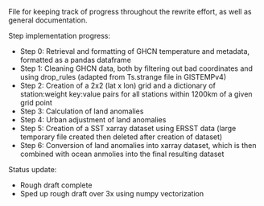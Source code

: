 File for keeping track of progress throughout the rewrite effort, as well as general documentation.

Step implementation progress:
- Step 0: Retrieval and formatting of GHCN temperature and metadata, formatted as a pandas dataframe
- Step 1: Cleaning GHCN data, both by filtering out bad coordinates and using drop_rules (adapted from Ts.strange file in GISTEMPv4)
- Step 2: Creation of a 2x2 (lat x lon) grid and a dictionary of station:weight key:value pairs for all stations within 1200km of a given grid point
- Step 3: Calculation of land anomalies
- Step 4: Urban adjustment of land anomalies
- Step 5: Creation of a SST xarray dataset using ERSST data (large temporary file created then deleted after creation of dataset)
- Step 6: Conversion of land anomalies into xarray dataset, which is then combined with ocean anmolies into the final resulting dataset

Status update:
- Rough draft complete
- Sped up rough draft over 3x using numpy vectorization